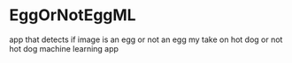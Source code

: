 # EggOrNotEggML
app that detects if image is an egg or not an egg my take on hot dog or not hot dog machine learning app
